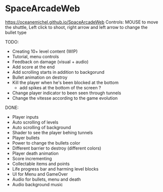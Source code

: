 # SpaceArcadeWeb
https://oceanemichel.github.io/SpaceArcadeWeb
Controls: MOUSE to move the shuttle, Left click to shoot, right arrow and left arrow to change the bullet type

TODO:
- Creating 10+ level content (WIP)
- Tutorial, menu controls
- Feedback on damage (visual + audio)
- Add score at the end
- Add scrolling starts in addition to backgorund
- Bullet animation on destroy
- Kill the player when he's been blocked at the bottom 
  + add spikes at the bottom of the screen ?
 - Change player indicator to been seen through tunnels
 - Change the vitesse according to the game evolution
 
DONE:
- Player inputs
- Auto scrolling of levels
- Auto scrolling of background
- Shader to see the player behing tunnels
- Player bullets 
- Power to change the bullets color
- Different barrier to destroy (different colors)
- Player death animation
- Score incrementing
- Collectable items and points
- Life progress bar and harming level blocks
- UI for Menu and GameOver
- Audio for bullets, menu and death
- Audio background music
